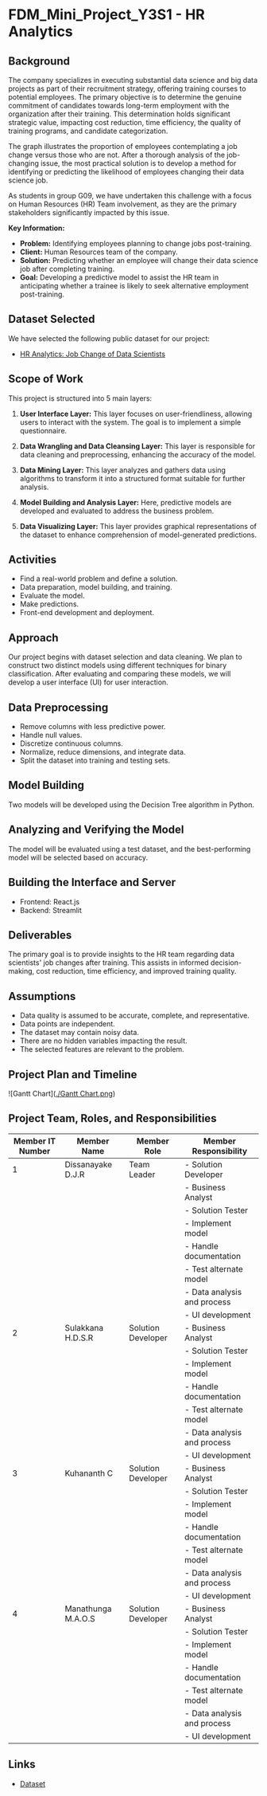 # FDM_Mini_Project_Y3S1 - HR Analytics

## Background

The company specializes in executing substantial data science and big data projects as part of their recruitment strategy, offering training courses to potential employees. The primary objective is to determine the genuine commitment of candidates towards long-term employment with the organization after their training. This determination holds significant strategic value, impacting cost reduction, time efficiency, the quality of training programs, and candidate categorization.

The graph illustrates the proportion of employees contemplating a job change versus those who are not. After a thorough analysis of the job-changing issue, the most practical solution is to develop a method for identifying or predicting the likelihood of employees changing their data science job.

As students in group G09, we have undertaken this challenge with a focus on Human Resources (HR) Team involvement, as they are the primary stakeholders significantly impacted by this issue.

**Key Information:**
- **Problem:** Identifying employees planning to change jobs post-training.
- **Client:** Human Resources team of the company.
- **Solution:** Predicting whether an employee will change their data science job after completing training.
- **Goal:** Developing a predictive model to assist the HR team in anticipating whether a trainee is likely to seek alternative employment post-training.

## Dataset Selected

We have selected the following public dataset for our project:

- [HR Analytics: Job Change of Data Scientists](#link-to-dataset)

## Scope of Work

This project is structured into 5 main layers:

1. **User Interface Layer:** This layer focuses on user-friendliness, allowing users to interact with the system. The goal is to implement a simple questionnaire.

2. **Data Wrangling and Data Cleansing Layer:** This layer is responsible for data cleaning and preprocessing, enhancing the accuracy of the model.

3. **Data Mining Layer:** This layer analyzes and gathers data using algorithms to transform it into a structured format suitable for further analysis.

4. **Model Building and Analysis Layer:** Here, predictive models are developed and evaluated to address the business problem.

5. **Data Visualizing Layer:** This layer provides graphical representations of the dataset to enhance comprehension of model-generated predictions.

## Activities

- Find a real-world problem and define a solution.
- Data preparation, model building, and training.
- Evaluate the model.
- Make predictions.
- Front-end development and deployment.

## Approach

Our project begins with dataset selection and data cleaning. We plan to construct two distinct models using different techniques for binary classification. After evaluating and comparing these models, we will develop a user interface (UI) for user interaction.

## Data Preprocessing

- Remove columns with less predictive power.
- Handle null values.
- Discretize continuous columns.
- Normalize, reduce dimensions, and integrate data.
- Split the dataset into training and testing sets.

## Model Building

Two models will be developed using the Decision Tree algorithm in Python.

## Analyzing and Verifying the Model

The model will be evaluated using a test dataset, and the best-performing model will be selected based on accuracy.

## Building the Interface and Server

- Frontend: React.js
- Backend: Streamlit

## Deliverables

The primary goal is to provide insights to the HR team regarding data scientists' job changes after training. This assists in informed decision-making, cost reduction, time efficiency, and improved training quality.

## Assumptions

- Data quality is assumed to be accurate, complete, and representative.
- Data points are independent.
- The dataset may contain noisy data.
- There are no hidden variables impacting the result.
- The selected features are relevant to the problem.

## Project Plan and Timeline

![Gantt Chart]([./Gantt Chart.png](https://github.com/IT21313370/FDM_Mini_Project_Y3S1/blob/main/Gantt%20Chart.png))

## Project Team, Roles, and Responsibilities

| Member IT Number | Member Name          | Member Role       | Member Responsibility               |
|------------------|----------------------|-------------------|------------------------------------|
| 1                | Dissanayake D.J.R    | Team Leader       | - Solution Developer               |
|                  |                      |                   | - Business Analyst                 |
|                  |                      |                   | - Solution Tester                  |
|                  |                      |                   | - Implement model                  |
|                  |                      |                   | - Handle documentation             |
|                  |                      |                   | - Test alternate model             |
|                  |                      |                   | - Data analysis and process        |
|                  |                      |                   | - UI development                   |
| 2                | Sulakkana H.D.S.R    | Solution Developer | - Business Analyst                 |
|                  |                      |                   | - Solution Tester                  |
|                  |                      |                   | - Implement model                  |
|                  |                      |                   | - Handle documentation             |
|                  |                      |                   | - Test alternate model             |
|                  |                      |                   | - Data analysis and process        |
|                  |                      |                   | - UI development                   |
| 3                | Kuhananth C          | Solution Developer | - Business Analyst                 |
|                  |                      |                   | - Solution Tester                  |
|                  |                      |                   | - Implement model                  |
|                  |                      |                   | - Handle documentation             |
|                  |                      |                   | - Test alternate model             |
|                  |                      |                   | - Data analysis and process        |
|                  |                      |                   | - UI development                   |
| 4                | Manathunga M.A.O.S    | Solution Developer | - Business Analyst                 |
|                  |                      |                   | - Solution Tester                  |
|                  |                      |                   | - Implement model                  |
|                  |                      |                   | - Handle documentation             |
|                  |                      |                   | - Test alternate model             |
|                  |                      |                   | - Data analysis and process        |
|                  |                      |                   | - UI development                   |

## Links

- [Dataset](https://www.kaggle.com/datasets/arashnic/hr-analytics-job-change-of-data-scientists)
  
